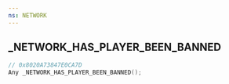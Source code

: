 ```yaml
---
ns: NETWORK
---
```

## _NETWORK_HAS_PLAYER_BEEN_BANNED

```c
// 0x8020A73847E0CA7D
Any _NETWORK_HAS_PLAYER_BEEN_BANNED();
```

